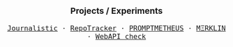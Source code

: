 <p align="center" style="font-size: 1.2rem;">
  <b>Projects / Experiments</b>
</p>
<p align="center" style="font-size: 1rem;">
  <samp>
    <a href="https://journalisticapp.com" title="Journalistic - Micro Journaling">Journalistic</a> &middot;
    <a href="https://repo-tracker.com" title="RepoTracker - GitHub Repository Tracking, Stats, and Insights">RepoTracker</a> &middot;
    <a href="https://promptmetheus.com" title="PROMPTMETHEUS - Compose, test, and evaluate one-shot prompts for the OpenAI platform">PROMPTMETHEUS</a> &middot;
    <a href="https://app.merklin.xyz" title="MΞRKLIN - Open-source Ethereum wallet explorer made with Vue, Nuxt, and Ethers">MΞRKLIN</a> &middot;
    <a href="https://webapicheck.com" title="WebAPIcheck - Easily check the WebAPI capabilies of your device">WebAPI check</a> 
  </samp>
</p>
